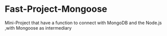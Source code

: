 # Fast-Project-Mongoose
Mini-Project that have a function to connect with MongoDB and the Node.js ,with Mongoose as intermediary 
